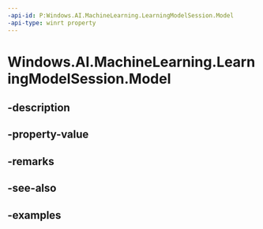 ```yaml
---
-api-id: P:Windows.AI.MachineLearning.LearningModelSession.Model
-api-type: winrt property
---
```


<!-- Property syntax.
public LearningModel Model { get; }
-->

# Windows.AI.MachineLearning.LearningModelSession.Model

## -description

## -property-value

## -remarks

## -see-also

## -examples

